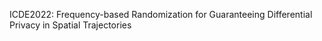 ICDE2022: Frequency-based Randomization for Guaranteeing Differential Privacy in Spatial Trajectories
